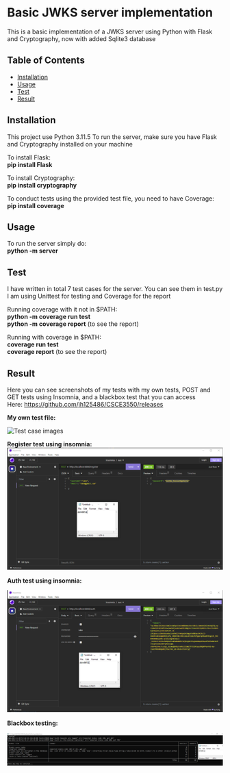 # Basic JWKS server implementation

This is a basic implementation of a JWKS server using Python with Flask and Cryptography, now with added Sqlite3 database

## Table of Contents

- [Installation](#installation)
- [Usage](#usage)
- [Test](#test)
- [Result](#result)

## Installation

This project use Python 3.11.5
To run the server, make sure you have Flask and Cryptography installed on your machine

To install Flask:<br>
**pip install Flask**

To install Cryptography:<br>
**pip install cryptography**

To conduct tests using the provided test file, you need to have Coverage:<br>
**pip install coverage**

## Usage

To run the server simply do:<br>
**python -m server**

## Test

I have written in total 7 test cases for the server. You can see them in test.py
I am using Unittest for testing and Coverage for the report

Running coverage with it not in $PATH:<br>
**python -m coverage run test**<br>
**python -m coverage report** (to see the report)<br>

Running with coverage in $PATH:<br>
**coverage run test**<br>
**coverage report** (to see the report)<br>

## Result

Here you can see screenshots of my tests with my own tests, POST and GET tests using Insomnia, and a blackbox test that you can access<br>
Here: https://github.com/jh125486/CSCE3550/releases

**My own test file:**<br>

![Test case images](./screenshots/project3_coverage_report.PNG.PNG)

**Register test using insomnia:**<br>
![Register test images ](./screenshots/Register_test.PNG)

**Auth test using insomnia:**<br>

![Auth test images](./screenshots/Authenticate_with_new_register_test.PNG)

**Blackbox testing:**<br>

![Gradebot test images](./screenshots/project3_gradebot_test.PNG)

